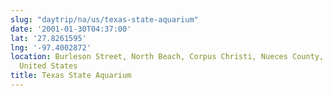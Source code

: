 ```yaml
---
slug: "daytrip/na/us/texas-state-aquarium"
date: '2001-01-30T04:37:00'
lat: '27.8261595'
lng: '-97.4002872'
location: Burleson Street, North Beach, Corpus Christi, Nueces County, Texas, 78402,
  United States
title: Texas State Aquarium
---
```



